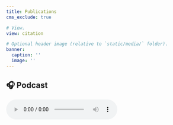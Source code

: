 ```yaml
---
title: Publications
cms_exclude: true

# View.
view: citation

# Optional header image (relative to `static/media/` folder).
banner:
  caption: ''
  image: ''
---
```


## 🎧 Podcast

<audio controls>
  <source src="https://soundcloud.com/capucine-chapel/impact-of-official-development-assistance-projects-for-renewable-energy-on-electrification-in-sub-saharan-africa" type="audio/mpeg">
</audio>
